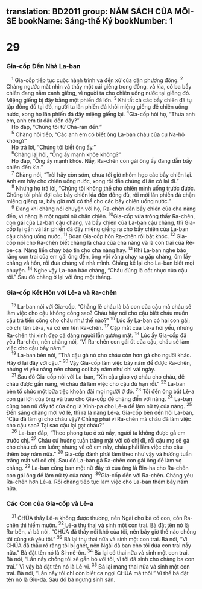 translation: BD2011
group: NĂM SÁCH CỦA MÔI-SE
bookName: Sáng-thế Ký 
bookNumber: 1
-------

<div class="title"><h1>29</h1><h3>Gia-cốp Ðến Nhà La-ban</h3></div>
<span class="verse sa_29_1"> <sup>1</sup> Gia-cốp tiếp tục cuộc hành trình và đến xứ của dân phương đông. </span>
<span class="verse sa_29_2"><sup>2</sup> Chàng ngước mắt nhìn và thấy một cái giếng trong đồng, và kìa, có ba bầy chiên đang nằm cạnh giếng, vì người ta cho chiên uống nước tại giếng đó. Miệng giếng bị đậy bằng một phiến đá lớn. </span>
<span class="verse sa_29_3"><sup>3</sup> Khi tất cả các bầy chiên đã tụ tập đông đủ tại đó, người ta lăn phiến đá khỏi miệng giếng để chiên uống nước, xong họ lăn phiến đá đậy miệng giếng lại. </span>
<span class="verse sa_29_4"><sup>4</sup>Gia-cốp hỏi họ, “Thưa anh em, anh em từ đâu đến đây?”<br/> Họ đáp, “Chúng tôi từ Cha-ran đến.”<br/></span>
<span class="verse sa_29_5"> <sup>5</sup> Chàng hỏi tiếp, “Các anh em có biết ông La-ban cháu của cụ Na-hô không?”<br/> Họ trả lời, “Chúng tôi biết ông ấy.”<br/></span>
<span class="verse sa_29_6"> <sup>6</sup>Chàng lại hỏi, “Ông ấy mạnh khỏe không?”<br/> Họ đáp, “Ông ấy mạnh khỏe. Nầy, Ra-chên con gái ông ấy đang dẫn bầy chiên đến kìa.”<br/></span>
<span class="verse sa_29_7"> <sup>7</sup> Chàng nói, “Trời hãy còn sớm, chưa tới giờ nhóm họp các bầy chiên lại. Anh em hãy cho chiên uống nước, xong rồi dẫn chúng đi ăn cỏ lại đi.” <br/></span>
<span class="verse sa_29_8"> <sup>8</sup> Nhưng họ trả lời, “Chúng tôi không thể cho chiên mình uống trước được. Chúng tôi phải đợi các bầy chiên kia đến đông đủ, rồi mới lăn phiến đá chận miệng giếng ra, bấy giờ mới có thể cho các bầy chiên uống nước.”<br/></span>
<span class="verse sa_29_9"> <sup>9</sup> Ðang khi chàng nói chuyện với họ, Ra-chên dẫn bầy chiên của cha nàng đến, vì nàng là một người nữ chăn chiên. </span>
<span class="verse sa_29_10"><sup>10</sup>Gia-cốp vừa trông thấy Ra-chên, con gái của La-ban cậu chàng, và bầy chiên của La-ban cậu chàng, thì Gia-cốp lại gần và lăn phiến đá đậy miệng giếng ra cho bầy chiên của La-ban cậu chàng uống nước. </span>
<span class="verse sa_29_11"><sup>11</sup> Ðoạn Gia-cốp hôn Ra-chên rồi bật khóc. </span>
<span class="verse sa_29_12"><sup>12</sup> Gia-cốp nói cho Ra-chên biết chàng là cháu của cha nàng và là con trai của Rê-be-ca. Nàng liền chạy báo tin cho cha nàng hay. </span>
<span class="verse sa_29_13"><sup>13</sup> Khi La-ban nghe báo rằng con trai của em gái ông đến, ông vội vàng chạy ra gặp chàng, ôm lấy chàng và hôn, rồi đưa chàng về nhà mình. Chàng kể lại cho La-ban biết mọi chuyện. </span>
<span class="verse sa_29_14"><sup>14</sup> Nghe vậy La-ban bảo chàng, “Cháu đúng là cốt nhục của cậu rồi.” Sau đó chàng ở lại với ông một tháng.<br/></span>
<div class="title"><h3>Gia-cốp Kết Hôn với Lê-a và Ra-chên</h3></div>
<span class="verse sa_29_15"> <sup>15</sup> La-ban nói với Gia-cốp, “Chẳng lẽ cháu là bà con của cậu mà cháu sẽ làm việc cho cậu không công sao? Cháu hãy nói cho cậu biết cháu muốn cậu trả tiền công cho cháu như thế nào?” </span>
<span class="verse sa_29_16"><sup>16</sup> Lúc ấy La-ban có hai con gái; cô chị tên Lê-a, và cô em tên Ra-chên. </span>
<span class="verse sa_29_17"><sup>17</sup> Cặp mắt của Lê-a hơi yếu, nhưng Ra-chên thì xinh đẹp cả dáng người lẫn gương mặt. </span>
<span class="verse sa_29_18"><sup>18</sup> Lúc ấy Gia-cốp đã yêu Ra-chên, nên chàng nói, “Vì Ra-chên con gái út của cậu, cháu sẽ làm việc cho cậu bảy năm.”<br/></span>
<span class="verse sa_29_19"> <sup>19</sup> La-ban bèn nói, “Thà cậu gả nó cho cháu còn hơn gả cho người khác. Hãy ở lại đây với cậu.” </span>
<span class="verse sa_29_20"><sup>20</sup> Vậy Gia-cốp làm việc bảy năm để được Ra-chên, nhưng vì yêu nàng nên chàng coi bảy năm như chỉ vài ngày.<br/></span>
<span class="verse sa_29_21"> <sup>21</sup> Sau đó Gia-cốp nói với La-ban, “Xin cậu giao vợ cháu cho cháu, để cháu được gần nàng, vì cháu đã làm việc cho cậu đủ hạn rồi.” </span>
<span class="verse sa_29_22"><sup>22</sup> La-ban bèn tổ chức một bữa tiệc khoản đãi mọi người ở đó. </span>
<span class="verse sa_29_23"><sup>23</sup> Tối đến ông bắt Lê-a con gái lớn của ông và trao cho Gia-cốp để chàng đến với nàng. </span>
<span class="verse sa_29_24"><sup>24</sup> La-ban cũng ban nữ đầy tớ của ông là Xinh-pa cho Lê-a để làm nữ tỳ của nàng. </span>
<span class="verse sa_29_25"><sup>25</sup> Ðến sáng chàng mới vỡ lẽ, thì ra là nàng Lê-a. Gia-cốp bèn đến hỏi La-ban, “Cậu đã làm gì cho cháu vậy? Chẳng phải vì Ra-chên mà cháu đã làm việc cho cậu sao? Tại sao cậu lại gạt cháu?”<br/></span>
<span class="verse sa_29_26"> <sup>26</sup> La-ban đáp, “Theo phong tục ở xứ nầy, người ta không được gả em trước chị. </span>
<span class="verse sa_29_27"><sup>27</sup> Cháu cứ hưởng tuần trăng mật với cô chị đi, rồi cậu mợ sẽ gả cho cháu cô em luôn; nhưng về cô em nầy, cháu phải làm việc cho cậu thêm bảy năm nữa.” </span>
<span class="verse sa_29_28"><sup>28</sup> Gia-cốp đành phải làm theo như vậy và hưởng tuần trăng mật với cô chị. Sau đó La-ban gả Ra-chên con gái ông để làm vợ chàng. </span>
<span class="verse sa_29_29"><sup>29</sup> La-ban cũng ban một nữ đầy tớ của ông là Bin-ha cho Ra-chên con gái ông để làm nữ tỳ của nàng. </span>
<span class="verse sa_29_30"><sup>30</sup>Gia-cốp đến với Ra-chên. Chàng yêu Ra-chên hơn Lê-a. Rồi chàng tiếp tục làm việc cho La-ban thêm bảy năm nữa.<br/></span>
<div class="title"><h3>Các Con của Gia-cốp và Lê-a</h3></div>
<span class="verse sa_29_31"> <sup>31</sup> CHÚA thấy Lê-a không được thương, nên Ngài cho bà có con, còn Ra-chên thì hiếm muộn. </span>
<span class="verse sa_29_32"><sup>32</sup> Lê-a thụ thai và sinh một con trai. Bà đặt tên nó là Ru-bên, vì bà nói, “CHÚA đã thấy nỗi khổ của tôi, nên bây giờ thế nào chồng tôi cũng sẽ yêu tôi.” </span>
<span class="verse sa_29_33"><sup>33</sup> Bà lại thụ thai nữa và sinh một con trai. Bà nói, “Vì CHÚA đã thấu rõ rằng tôi bị ghét, nên Ngài đã ban cho tôi đứa con trai nầy nữa.” Bà đặt tên nó là Si-mê-ôn. </span>
<span class="verse sa_29_34"><sup>34</sup> Bà lại có thai nữa và sinh một con trai. Bà nói, “Lần nầy chồng tôi sẽ gắn bó với tôi, vì tôi đã sinh cho chàng ba con trai.” Vì vậy bà đặt tên nó là Lê-vi. </span>
<span class="verse sa_29_35"><sup>35</sup> Bà lại mang thai nữa và sinh một con trai. Bà nói, “Lần nầy tôi chỉ còn biết ca ngợi CHÚA mà thôi.” Vì thế bà đặt tên nó là Giu-đa. Sau đó bà ngưng sinh sản. <br/></span>
